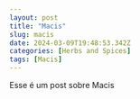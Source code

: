 ```yaml
---
layout: post
title: "Macis"
slug: macis
date: 2024-03-09T19:48:53.342Z
categories: [Herbs and Spices]
tags: [Macis]
---
```

Esse é um post sobre Macis
